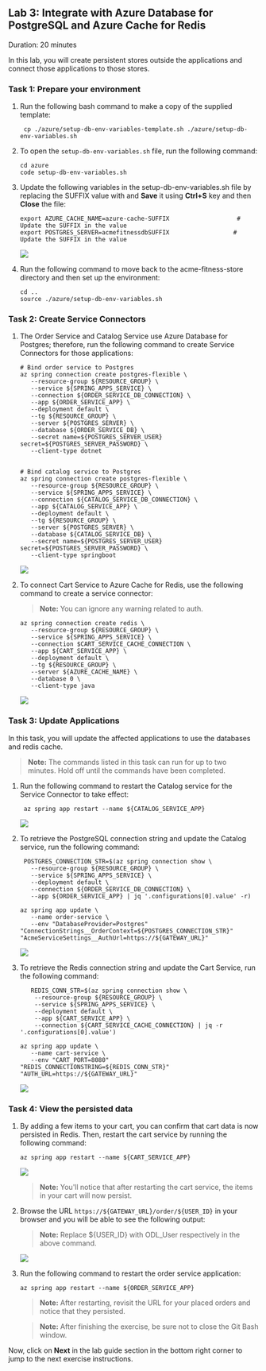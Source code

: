 ## Lab 3: Integrate with Azure Database for PostgreSQL and Azure Cache for Redis

Duration: 20 minutes

In this lab, you will create persistent stores outside the applications and connect those applications to those stores.

### Task 1: Prepare your environment 

1. Run the following bash command to make a copy of the supplied template:

   ```shell
    cp ./azure/setup-db-env-variables-template.sh ./azure/setup-db-env-variables.sh
   ```
   
1. To open the `setup-db-env-variables.sh` file, run the following command:

   ```shell
   cd azure
   code setup-db-env-variables.sh
   ```

1. Update the following variables in the setup-db-env-variables.sh file by replacing the SUFFIX value with **<inject key="DeploymentID" enableCopy="true" />** and **Save** it using **Ctrl+S** key and then **Close** the file:

   ```shell
   export AZURE_CACHE_NAME=azure-cache-SUFFIX                   # Update the SUFFIX in the value
   export POSTGRES_SERVER=acmefitnessdbSUFFIX                  # Update the SUFFIX in the value
   ```
   
   ![](Images/Ex3-T1-S3.png)
   
   
1. Run the following command to move back to the acme-fitness-store directory and then set up the environment:
  
   ```shell
   cd ..
   source ./azure/setup-db-env-variables.sh
   ```
   
### Task 2: Create Service Connectors
   
 1. The Order Service and Catalog Service use Azure Database for Postgres; therefore, run the following command to create Service Connectors for those applications:

      ```shell
      # Bind order service to Postgres
      az spring connection create postgres-flexible \
         --resource-group ${RESOURCE_GROUP} \
         --service ${SPRING_APPS_SERVICE} \
         --connection ${ORDER_SERVICE_DB_CONNECTION} \
         --app ${ORDER_SERVICE_APP} \
         --deployment default \
         --tg ${RESOURCE_GROUP} \
         --server ${POSTGRES_SERVER} \
         --database ${ORDER_SERVICE_DB} \
         --secret name=${POSTGRES_SERVER_USER} secret=${POSTGRES_SERVER_PASSWORD} \
         --client-type dotnet
    

      # Bind catalog service to Postgres
      az spring connection create postgres-flexible \
         --resource-group ${RESOURCE_GROUP} \
         --service ${SPRING_APPS_SERVICE} \
         --connection ${CATALOG_SERVICE_DB_CONNECTION} \
         --app ${CATALOG_SERVICE_APP} \
         --deployment default \
         --tg ${RESOURCE_GROUP} \
         --server ${POSTGRES_SERVER} \
         --database ${CATALOG_SERVICE_DB} \
         --secret name=${POSTGRES_SERVER_USER} secret=${POSTGRES_SERVER_PASSWORD} \
         --client-type springboot
      ```
 
      ![](Images/upd-mjv2-19-new.png)
 
 1. To connect Cart Service to Azure Cache for Redis, use the following command to create a service connector:
    
     >**Note:** You can ignore any warning related to auth. 

      ```shell
      az spring connection create redis \
         --resource-group ${RESOURCE_GROUP} \
         --service ${SPRING_APPS_SERVICE} \
         --connection $CART_SERVICE_CACHE_CONNECTION \
         --app ${CART_SERVICE_APP} \
         --deployment default \
         --tg ${RESOURCE_GROUP} \
         --server ${AZURE_CACHE_NAME} \
         --database 0 \
         --client-type java 
      ```

      ![](Images/upd-mjv2-20-new.png)

### Task 3: Update Applications

In this task, you will update the affected applications to use the databases and redis cache.

> **Note:** The commands listed in this task can run for up to two minutes. Hold off until the commands have been completed.

1. Run the following command to restart the Catalog service for the Service Connector to take effect:

   ```shell
    az spring app restart --name ${CATALOG_SERVICE_APP}
   ```
  
    ![](Images/restart-catalog-new.png)
    
1. To retrieve the PostgreSQL connection string and update the Catalog service, run the following command:

   ```shell
    POSTGRES_CONNECTION_STR=$(az spring connection show \
      --resource-group ${RESOURCE_GROUP} \
      --service ${SPRING_APPS_SERVICE} \
      --deployment default \
      --connection ${ORDER_SERVICE_DB_CONNECTION} \
      --app ${ORDER_SERVICE_APP} | jq '.configurations[0].value' -r)

   az spring app update \
      --name order-service \
      --env "DatabaseProvider=Postgres" "ConnectionStrings__OrderContext=${POSTGRES_CONNECTION_STR}" "AcmeServiceSettings__AuthUrl=https://${GATEWAY_URL}"
   ```
   
   ![](Images/mjv2-31-new.png)
   
1. To retrieve the Redis connection string and update the Cart Service, run the following command:   

   ```shell
      REDIS_CONN_STR=$(az spring connection show \
       --resource-group ${RESOURCE_GROUP} \
       --service ${SPRING_APPS_SERVICE} \
       --deployment default \
       --app ${CART_SERVICE_APP} \
       --connection ${CART_SERVICE_CACHE_CONNECTION} | jq -r '.configurations[0].value')

   az spring app update \
      --name cart-service \
      --env "CART_PORT=8080" "REDIS_CONNECTIONSTRING=${REDIS_CONN_STR}" "AUTH_URL=https://${GATEWAY_URL}"
   ```
  
    ![](Images/mjv2-32-new.png)
  
### Task 4: View the persisted data 

1. By adding a few items to your cart, you can confirm that cart data is now persisted in Redis. Then, restart the cart service by running the following command:

   ```shell
   az spring app restart --name ${CART_SERVICE_APP}
   ``` 

   ![](Images/mjv2-33-new.png)

   > **Note:** You'll notice that after restarting the cart service, the items in your cart will now persist.

3.  Browse the URL `https://${GATEWAY_URL}/order/${USER_ID}` in your browser and you will be able to see the following output:
      > **Note:** Replace ${USER_ID} with ODL_User <inject key="DeploymentID" enableCopy="false" /> respectively in the above command.


     ![](Images/browser.png)

4. Run the following command to restart the order service application:

   ```shell
   az spring app restart --name ${ORDER_SERVICE_APP}
   ```
   
   > **Note:** After restarting, revisit the URL for your placed orders and notice that they persisted. 

   > **Note:** After finishing the exercise, be sure not to close the Git Bash window.

Now, click on **Next** in the lab guide section in the bottom right corner to jump to the next exercise instructions.

